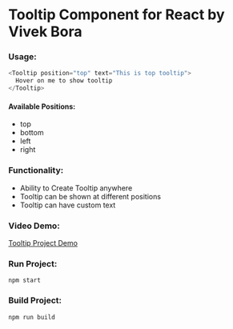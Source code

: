 # Tooltip Component for React by Vivek Bora

### Usage:

```js
<Tooltip position="top" text="This is top tooltip">
  Hover on me to show tooltip
</Tooltip>
```

#### Available Positions:

- top
- bottom
- left
- right

### Functionality:

- Ability to Create Tooltip anywhere
- Tooltip can be shown at different positions
- Tooltip can have custom text

### Video Demo:

[Tooltip Project Demo](https://youtu.be/-Dym4ghB854)

### Run Project:

`npm start`

### Build Project:

`npm run build`
